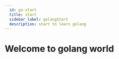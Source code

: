 ```yaml
---
  id: go-start
  title: start
  sidebar_label: golangStart
  description: start to learn golang
---
```


# Welcome to golang world